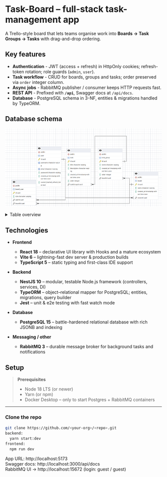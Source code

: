 # Task-Board – full-stack task-management app

A Trello-style board that lets teams organise work into **Boards → Task Groups → Tasks** with drag-and-drop ordering.


## Key features

- **Authentication** - JWT (access + refresh) in HttpOnly cookies; refresh-token rotation; role guards (`admin`, `user`).  
- **Task workflow** - CRUD for boards, groups and tasks; order preserved via `order` integer column.  
- **Async jobs** - RabbitMQ publisher / consumer keeps HTTP requests fast.  
- **REST API** - Prefixed with **`/api`**, Swagger docs at `/api/docs`.  
- **Database** - PostgreSQL schema in 3-NF, entities & migrations handled by TypeORM.

## Database schema

![ER diagram](docs/erd.png)

<details>
<summary>Table overview</summary>

| Table | Description |
|-------|-------------|
| **user** | Account and profile (stores hashed refresh token). |
| **board** | Top-level container; owned by a user, shareable. |
| **task_group** | Column with tasks on a board. |
| **task** | Individual card task. |
| **board_user** | *M-N* join to share boards with teammates (role per board). |
</details>

## Technologies

- **Frontend**
  - **React 18** – declarative UI library with Hooks and a mature ecosystem
  - **Vite 6** – lightning-fast dev server & production builds
  - **TypeScript 5** – static typing and first-class IDE support

- **Backend**
  - **NestJS 10** – modular, testable Node.js framework (controllers, services, DI)
  - **TypeORM** – object–relational mapper for PostgreSQL; entities, migrations, query builder
  - **Jest** – unit & e2e testing with fast watch mode

- **Database**
  - **PostgreSQL 15** – battle-hardened relational database with rich JSONB and indexing

- **Messaging / other**
  - **RabbitMQ 3** – durable message broker for background tasks and notifications


## Setup

> **Prerequisites**
>
> * Node 18 LTS (or newer)  
> * Yarn (or npm)  
> * Docker Desktop – only to start Postgres + RabbitMQ containers

---

### Clone the repo
```bash
git clone https://github.com/<your-org>/<repo>.git
backend:
  yarn start:dev
frontend:
  npm run dev
```
App URL: http://localhost:5173  
Swagger docs: http://localhost:3000/api/docs  
RabbitMQ UI → http://localhost:15672 (login: guest / guest)


